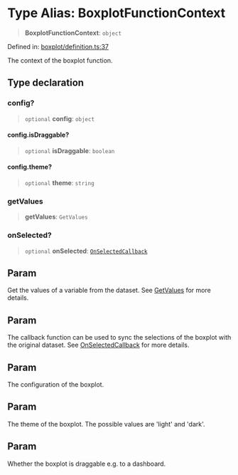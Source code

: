 # Type Alias: BoxplotFunctionContext

> **BoxplotFunctionContext**: `object`

Defined in: [boxplot/definition.ts:37](https://github.com/GeoDaCenter/openassistant/blob/a1f850931f3d8289e0a4c297ef4b317a2f84235b/packages/echarts/src/boxplot/definition.ts#L37)

The context of the boxplot function.

## Type declaration

### config?

> `optional` **config**: `object`

#### config.isDraggable?

> `optional` **isDraggable**: `boolean`

#### config.theme?

> `optional` **theme**: `string`

### getValues

> **getValues**: `GetValues`

### onSelected?

> `optional` **onSelected**: [`OnSelectedCallback`](OnSelectedCallback.md)

## Param

Get the values of a variable from the dataset. See [GetValues](GetValues.md) for more details.

## Param

The callback function can be used to sync the selections of the boxplot with the original dataset. See [OnSelectedCallback](OnSelectedCallback.md) for more details.

## Param

The configuration of the boxplot.

## Param

The theme of the boxplot. The possible values are 'light' and 'dark'.

## Param

Whether the boxplot is draggable e.g. to a dashboard.
